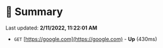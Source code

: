 # 📖 Summary
Last updated: **2/11/2022, 11:22:01 AM**

- `GET` [https://google.com](https://google.com) - **Up** (430ms)
